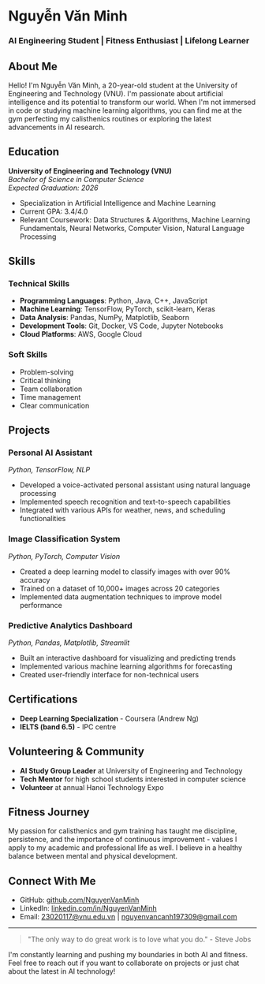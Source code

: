 # Nguyễn Văn Minh
### AI Engineering Student | Fitness Enthusiast | Lifelong Learner

## About Me

Hello! I'm Nguyễn Văn Minh, a 20-year-old student at the University of Engineering and Technology (VNU). I'm passionate about artificial intelligence and its potential to transform our world. When I'm not immersed in code or studying machine learning algorithms, you can find me at the gym perfecting my calisthenics routines or exploring the latest advancements in AI research.

## Education

**University of Engineering and Technology (VNU)**  
*Bachelor of Science in Computer Science*  
*Expected Graduation: 2026*  
- Specialization in Artificial Intelligence and Machine Learning
- Current GPA: 3.4/4.0
- Relevant Coursework: Data Structures & Algorithms, Machine Learning Fundamentals, Neural Networks, Computer Vision, Natural Language Processing

## Skills

### Technical Skills
- **Programming Languages**: Python, Java, C++, JavaScript
- **Machine Learning**: TensorFlow, PyTorch, scikit-learn, Keras
- **Data Analysis**: Pandas, NumPy, Matplotlib, Seaborn
- **Development Tools**: Git, Docker, VS Code, Jupyter Notebooks
- **Cloud Platforms**: AWS, Google Cloud

### Soft Skills
- Problem-solving
- Critical thinking
- Team collaboration
- Time management
- Clear communication

## Projects

### Personal AI Assistant
*Python, TensorFlow, NLP*
- Developed a voice-activated personal assistant using natural language processing
- Implemented speech recognition and text-to-speech capabilities
- Integrated with various APIs for weather, news, and scheduling functionalities

### Image Classification System
*Python, PyTorch, Computer Vision*
- Created a deep learning model to classify images with over 90% accuracy
- Trained on a dataset of 10,000+ images across 20 categories
- Implemented data augmentation techniques to improve model performance

### Predictive Analytics Dashboard
*Python, Pandas, Matplotlib, Streamlit*
- Built an interactive dashboard for visualizing and predicting trends
- Implemented various machine learning algorithms for forecasting
- Created user-friendly interface for non-technical users

## Certifications

- **Deep Learning Specialization** - Coursera (Andrew Ng)
- **IELTS (band 6.5)** - IPC centre

## Volunteering & Community

- **AI Study Group Leader** at University of Engineering and Technology
- **Tech Mentor** for high school students interested in computer science
- **Volunteer** at annual Hanoi Technology Expo

## Fitness Journey

My passion for calisthenics and gym training has taught me discipline, persistence, and the importance of continuous improvement - values I apply to my academic and professional life as well. I believe in a healthy balance between mental and physical development.

## Connect With Me

- GitHub: [github.com/NguyenVanMinh](https://github.com/minhnvm2307)
- LinkedIn: [linkedin.com/in/NguyenVanMinh](https://www.linkedin.com/in/minh-nguyen-733a52322)
- Email: 23020117@vnu.edu.vn | nguyenvancanh197309@gmail.com

---

> "The only way to do great work is to love what you do." - Steve Jobs

I'm constantly learning and pushing my boundaries in both AI and fitness. Feel free to reach out if you want to collaborate on projects or just chat about the latest in AI technology!
